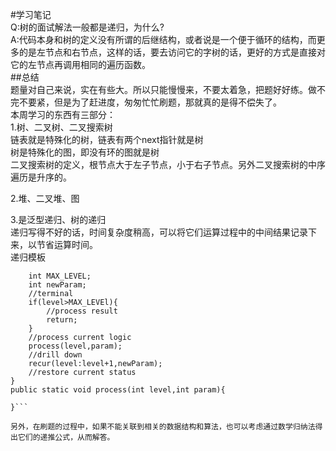 #学习笔记  
Q:树的面试解法一般都是递归，为什么?  
A:代码本身和树的定义没有所谓的后继结构，或者说是一个便于循环的结构，而更多的是左节点和右节点，这样的话，要去访问它的字树的话，更好的方式是直接对它的左节点再调用相同的遍历函数。  
##总结  
题量对自己来说，实在有些大。所以只能慢慢来，不要太着急，把题好好练。做不完不要紧，但是为了赶进度，匆匆忙忙刷题，那就真的是得不偿失了。  
本周学习的东西有三部分：  
1.树、二叉树、二叉搜索树  
链表就是特殊化的树，链表有两个next指针就是树  
树是特殊化的图，即没有环的图就是树  
二叉搜索树的定义，根节点大于左子节点，小于右子节点。另外二叉搜索树的中序遍历是升序的。  

2.堆、二叉堆、图  

3.是泛型递归、树的递归  
递归写得不好的话，时间复杂度稍高，可以将它们运算过程中的中间结果记录下来，以节省运算时间。  
递归模板  
```public void recur(int level,int param){
	int MAX_LEVEL;
	int newParam;
	//terminal
	if(level>MAX_LEVEl){
		//process result
		return;
	}
	//process current logic
	process(level,param);
	//drill down
	recur(level:level+1,newParam);
	//restore current status
}
public static void process(int level,int param){

}```

另外，在刷题的过程中，如果不能关联到相关的数据结构和算法，也可以考虑通过数学归纳法得出它们的递推公式，从而解答。 

